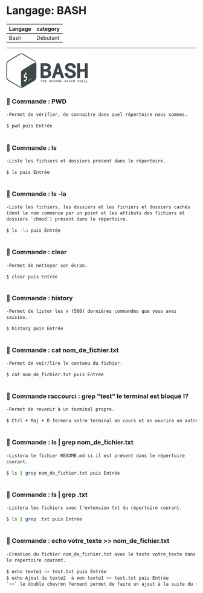 # Langage: BASH

| Langage  | category |
| ------------- | ------------- |
| Bash  | Débutant  |

***


![Langage: BASH](Gnu-bash-logo.svg.png)

### 📢 Commande : PWD
    -Permet de vérifier, de connaitre dans quel répertoire nous sommes.
```bash
$ pwd puis Entrée
```
#
### 📢 Commande : ls
    -Liste les fichiers et dossiers présent dans le répertoire.
```bash
$ ls puis Entrée
```
#
### 📢 Commande : ls -la
    -Liste les fichiers, les dossiers et les fichiers et dossiers cachés (dont le nom commence par un point et les attibuts des fichiers et dossiers `chmod`) présent dans le répertoire.
```bash
$ ls -la puis Entrée
```
#
### 📢 Commande : clear
    -Permet de nettoyer son écran.
```shell
$ clear puis Entrée
```
#
### 📢 Commande : history
    -Permet de lister les x (500) dernières commandes que vous avez saisies.
```shell
$ history puis Entrée
```
#
### 📢 Commande : cat nom_de_fichier.txt
    -Permet de voir/lire le contenu du fichier.
```bash
$ cat nom_de_fichier.txt puis Entrée
```



#
### 📢 Commande raccourci : grep "test" le terminal est bloqué !?
    -Permet de revenir à un terminal propre.
```bash
$ Ctrl + Maj + D fermera votre terminal en cours et en ouvrira un autre. Faites un  `pwd` pour savoir dans quel répertoire vous êtes.
```

#
### 📢 Commande : ls | grep nom_de_fichier.txt
    -Listera le fichier README.md si il est présent dans le répertoire courant.
```bash
$ ls | grep nom_de_fichier.txt puis Entrée
```

#
### 📢 Commande : ls | grep .txt
    -Listera les fichiers avec l'extension txt du répertoire courant.
```bash
$ ls | grep .txt puis Entrée
```

#
### 📢 Commande : echo votre_texte >> nom_de_fichier.txt
    -Création du fichier nom_de_fichier.txt avec le texte votre_texte dans le répertoire courant.
```bash
$ echo texte1 >> test.txt puis Entrée
$ echo Ajout de texte2  à mon texte1 >> test.txt puis Entrée
`>>` le double chevron fermant permet de faire un ajout à la suite du texte1 déjà existant -> cf 'append'
```

<!-- 
; ex: cat README.md
; 📢 cat nom_de_fichier
; ex: cat README.md
; @valnet91 :+1: This PR looks great - it's ready to merge! :shipit:
-->
